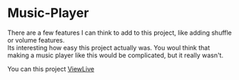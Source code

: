 # Music-Player

There are a few features I can think to add to this project, like adding shuffle or volume features.\
Its interesting how easy this project actually was.
You woul think that making a music player like this would be complicated, but it really wasn't.

You can this project  [ViewLive](https://music-players-page.netlify.app)
